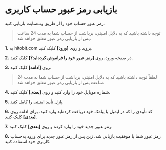 
# بازیابی رمز عبور حساب کاربری

رمز عبور حساب خود را از طریق وب‌سایت بازیابی کنید. 

> توجه داشته باشید که به دلایل امنیتی، برداشت از حساب شما به مدت 24 ساعت پس از بازیابی رمز عبور معلق خواهد شد.


**1.**	به hitobit.com بروید و روی **[ورود]** کلیک کنید.

**2.**	در صفحه ورود، روی **[رمز عبور خود را فراموش کرده‌اید؟]** کلیک کنید.

**3.**	روی **[ادامه]** کلیک کنید. 

> لطفاً توجه داشته باشید که به دلایل امنیتی، برداشت از حساب شما به مدت 24 ساعت پس از بازیابی رمز عبور معلق خواهد شد.

**4.**	شماره موبایل خود را وارد کنید و روی **[بعدی]** کلیک کنید.

**5.**	پازل تأیید امنیتی را کامل کنید.

**6.**	کد تأییدی را که در ایمیل یا پیامک خود دریافت کرده‌اید وارد کنید، برای ادامه روی **[بعدی]** کلیک کنید.

**7.**	رمز عبور جدید خود را وارد کرده و روی **[بعدی]** کلیک کنید.

**8.**	رمز عبور شما با موفقیت بازیابی شد. زین پس از رمز عبور جدید برای ورود به‌حساب کاربری خود استفاده کنید.
